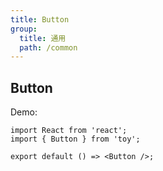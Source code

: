```yaml
---
title: Button
group:
  title: 通用
  path: /common
---
```


## Button

Demo:

```tsx
import React from 'react';
import { Button } from 'toy';

export default () => <Button />;
```
